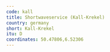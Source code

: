 ```yaml
---
code: kall
title: Shortwaveservice (Kall-Krekel)
country: germany
short: Kall-Krekel
itu: D
coordinates: 50.47806,6.52306
---
```

